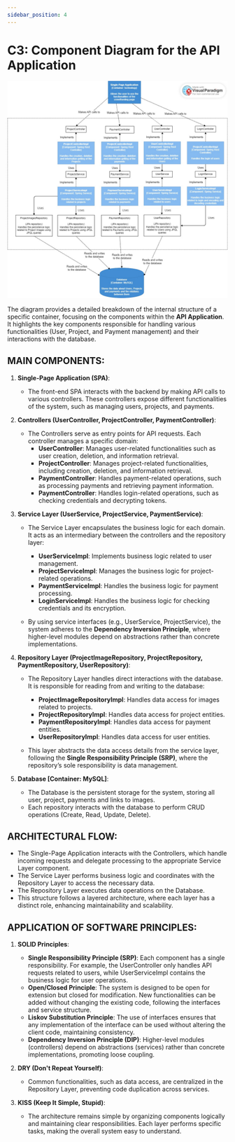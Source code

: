 ```yaml
---
sidebar_position: 4
---
```


# C3: Component Diagram for the API Application

![C3 diagram](./img/C3.jpg)

The diagram provides a detailed breakdown of the internal structure of a specific container, focusing on the components within the **API Application**. It highlights the key components responsible for handling various functionalities (User, Project, and Payment management) and their interactions with the database.

## MAIN COMPONENTS:
1. **Single-Page Application (SPA)**:  
   - The front-end SPA interacts with the backend by making API calls to various controllers. These controllers expose different functionalities of the system, such as managing users, projects, and payments.

2. **Controllers (UserController, ProjectController, PaymentController)**:  
   - The Controllers serve as entry points for API requests. Each controller manages a specific domain:  
     - **UserController**: Manages user-related functionalities such as user creation, deletion, and information retrieval.  
     - **ProjectController**: Manages project-related functionalities, including creation, deletion, and information retrieval.  
     - **PaymentController**: Handles payment-related operations, such as processing payments and retrieving payment information.
     - **PaymentController**: Handles login-related operations, such as checking credentials and decrypting tokens.


3. **Service Layer (UserService, ProjectService, PaymentService)**:  
   - The Service Layer encapsulates the business logic for each domain. It acts as an intermediary between the controllers and the repository layer:  
     - **UserServiceImpl**: Implements business logic related to user management.  
     - **ProjectServiceImpl**: Manages the business logic for project-related operations.  
     - **PaymentServiceImpl**: Handles the business logic for payment processing.  
     - **LoginServiceImpl**: Handles the business logic for checking credentials and its encryption.  

   - By using service interfaces (e.g., UserService, ProjectService), the system adheres to the **Dependency Inversion Principle**, where higher-level modules depend on abstractions rather than concrete implementations.

4. **Repository Layer (ProjectImageRepository, ProjectRepository, PaymentRepository, UserRepository)**:  
   - The Repository Layer handles direct interactions with the database. It is responsible for reading from and writing to the database:  
     - **ProjectImageRepositoryImpl**: Handles data access for images related to projects.  
     - **ProjectRepositoryImpl**: Handles data access for project entities.  
     - **PaymentRepositoryImpl**: Handles data access for payment entities.  
     - **UserRepositoryImpl**: Handles data access for user entities.  

   - This layer abstracts the data access details from the service layer, following the **Single Responsibility Principle (SRP)**, where the repository’s sole responsibility is data management.

5. **Database [Container: MySQL]**:  
   - The Database is the persistent storage for the system, storing all user, project, payments and   links to images.  
   - Each repository interacts with the database to perform CRUD operations (Create, Read, Update, Delete).

## ARCHITECTURAL FLOW:
- The Single-Page Application interacts with the Controllers, which handle incoming requests and delegate processing to the appropriate Service Layer component.
- The Service Layer performs business logic and coordinates with the Repository Layer to access the necessary data.
- The Repository Layer executes data operations on the Database.
- This structure follows a layered architecture, where each layer has a distinct role, enhancing maintainability and scalability.

## APPLICATION OF SOFTWARE PRINCIPLES:
1. **SOLID Principles**:  
   - **Single Responsibility Principle (SRP)**: Each component has a single responsibility. For example, the UserController only handles API requests related to users, while UserServiceImpl contains the business logic for user operations.  
   - **Open/Closed Principle**: The system is designed to be open for extension but closed for modification. New functionalities can be added without changing the existing code, following the interfaces and service structure.  
   - **Liskov Substitution Principle**: The use of interfaces ensures that any implementation of the interface can be used without altering the client code, maintaining consistency.  
   - **Dependency Inversion Principle (DIP)**: Higher-level modules (controllers) depend on abstractions (services) rather than concrete implementations, promoting loose coupling.

2. **DRY (Don't Repeat Yourself)**:  
   - Common functionalities, such as data access, are centralized in the Repository Layer, preventing code duplication across services.

3. **KISS (Keep It Simple, Stupid)**:  
   - The architecture remains simple by organizing components logically and maintaining clear responsibilities. Each layer performs specific tasks, making the overall system easy to understand.
